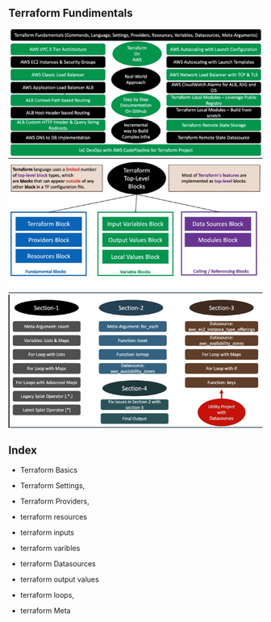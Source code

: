 ## Terraform Fundimentals
![](2022-01-28-13-38-00.png)
![](2022-01-28-13-40-48.png)
![](2022-01-28-13-41-48.png)

## Index
- Terraform Basics
- Terraform Settings, 
- Terraform Providers,
- terraform resources

- terraform inputs
- terraform varibles 
- terraform Datasources 
- terraform output values

- terraform loops,
- terraform Meta